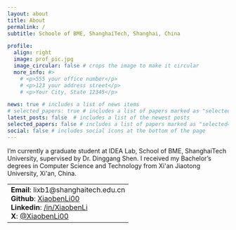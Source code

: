 ```yaml
---
layout: about
title: About
permalink: /
subtitle: Schoole of BME, ShanghaiTech, Shanghai, China

profile:
  align: right
  image: prof_pic.jpg
  image_circular: false # crops the image to make it circular
  more_info: #>
    # <p>555 your office number</p>
    # <p>123 your address street</p>
    # <p>Your City, State 12345</p>

news: true # includes a list of news items
# selected_papers: true # includes a list of papers marked as "selected={true}"
latest_posts: false  # includes a list of the newest posts
selected_papers: false # includes a list of papers marked as "selected={true}"
social: false # includes social icons at the bottom of the page
---
```


<!-- Write your biography here. Tell the world about yourself. Link to your favorite [subreddit](http://reddit.com). You can put a picture in, too. The code is already in, just name your picture `prof_pic.jpg` and put it in the `img/` folder. -->

<!-- Put your address / P.O. box / other info right below your picture. You can also disable any of these elements by editing `profile` property of the YAML header of your `_pages/about.md`. Edit `_bibliography/papers.bib` and Jekyll will render your [publications page](/al-folio/publications/) automatically. -->

<!-- Link to your social media connections, too. This theme is set up to use [Font Awesome icons](https://fontawesome.com/) and [Academicons](https://jpswalsh.github.io/academicons/), like the ones below. Add your Facebook, Twitter, LinkedIn, Google Scholar, or just disable all of them. -->

I’m currently a graduate student at IDEA Lab, School of BME, ShanghaiTech University, supervised by Dr. Dinggang Shen. I received my Bachelor’s degrees in Computer Science and Technology from Xi'an Jiaotong University, Xi'an, China.

<table>
  <tr>
    <td>
      <strong>Email</strong>: lixb1@shanghaitech.edu.cn <br>
      <strong>Github</strong>: <a href="https://www.github.com/xiaobenli00">XiaobenLi00</a> <br>
      <strong>Linkedin</strong>: <a href="https://www.linkedin.com/in/xiaobenli/">/in/XiaobenLi</a> <br>
      <strong>X</strong>: <a href="https://twitter.com/XiaobenLi00">@XiaobenLi00</a> <br>
      <!-- <strong>Google Scholar</strong>: <a href="https://scholar.google.com/citations?user=DBXWBqcAAAAJ&hl=en">Click Here.</a><br> -->
    </td>
  </tr>
</table>